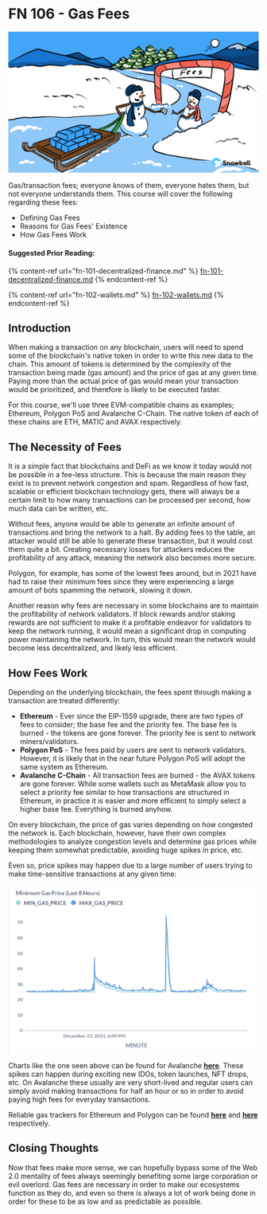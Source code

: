 # FN 106 - Gas Fees

![](<../../.gitbook/assets/Gas Fees.png>)

Gas/transaction fees; everyone knows of them, everyone hates them, but not everyone understands them. This course will cover the following regarding these fees:

* Defining Gas Fees
* Reasons for Gas Fees' Existence
* How Gas Fees Work

#### Suggested Prior Reading:

{% content-ref url="fn-101-decentralized-finance.md" %}
[fn-101-decentralized-finance.md](fn-101-decentralized-finance.md)
{% endcontent-ref %}

{% content-ref url="fn-102-wallets.md" %}
[fn-102-wallets.md](fn-102-wallets.md)
{% endcontent-ref %}

## Introduction

When making a transaction on any blockchain, users will need to spend some of the blockchain's native token in order to write this new data to the chain. This amount of tokens is determined by the complexity of the transaction being made (gas amount) and the price of gas at any given time. Paying more than the actual price of gas would mean your transaction would be prioritized, and therefore is likely to be executed faster.

For this course, we'll use three EVM-compatible chains as examples; Ethereum, Polygon PoS and Avalanche C-Chain. The native token of each of these chains are ETH, MATIC and AVAX respectively.

## The Necessity of Fees

It is a simple fact that blockchains and DeFi as we know it today would not be possible in a fee-less structure. This is because the main reason they exist is to prevent network congestion and spam. Regardless of how fast, scalable or efficient blockchain technology gets, there will always be a certain limit to how many transactions can be processed per second, how much data can be written, etc.

Without fees, anyone would be able to generate an infinite amount of transactions and bring the network to a halt. By adding fees to the table, an attacker would still be able to generate these transaction, but it would cost them quite a bit. Creating necessary losses for attackers reduces the profitability of any attack, meaning the network also becomes more secure.

Polygon, for example, has some of the lowest fees around, but in 2021 have had to raise their minimum fees since they were experiencing a large amount of bots spamming the network, slowing it down.

Another reason why fees are necessary in some blockchains are to maintain the profitability of network validators. If block rewards and/or staking rewards are not sufficient to make it a profitable endeavor for validators to keep the network running, it would mean a significant drop in computing power maintaining the network. In turn, this would mean the network would become less decentralized, and likely less efficient.

## How Fees Work

Depending on the underlying blockchain, the fees spent through making a transaction are treated differently:

* **Ethereum** - Ever since the EIP-1559 upgrade, there are two types of fees to consider; the base fee and the priority fee. The base fee is burned - the tokens are gone forever. The priority fee is sent to network miners/validators.
* **Polygon PoS** - The fees paid by users are sent to network validators. However, it is likely that in the near future Polygon PoS will adopt the same system as Ethereum.
* **Avalanche C-Chain** - All transaction fees are burned - the AVAX tokens are gone forever. While some wallets such as MetaMask allow you to select a priority fee similar to how transactions are structured in Ethereum, in practice it is easier and more efficient to simply select a higher base fee. Everything is burned anyhow.

On every blockchain, the price of gas varies depending on how congested the network is. Each blockchain, however, have their own complex methodologies to analyze congestion levels and determine gas prices while keeping them somewhat predictable, avoiding huge spikes in price, etc.&#x20;

Even so, price spikes may happen due to a large number of users trying to make time-sensitive transactions at any given time:

![Gas Prices on Avalanche C-Chain (23/12/2021)](<../../.gitbook/assets/image (8).png>)

Charts like the one seen above can be found for Avalanche [**here**](https://ava-labs-inc.metabaseapp.com/public/dashboard/d7a03dd2-28cf-44e5-bc1d-3c9ef41e69f5#refresh=60). These spikes can happen during exciting new IDOs, token launches, NFT drops, etc. On Avalanche these usually are very short-lived and regular users can simply avoid making transactions for half an hour or so in order to avoid paying high fees for everyday transactions.

Reliable gas trackers for Ethereum and Polygon can be found [**here**](https://etherscan.io/gastracker) and [**here**](https://polygonscan.com/gastracker) respectively.

## Closing Thoughts

Now that fees make more sense, we can hopefully bypass some of the Web 2.0 mentality of fees always seemingly benefiting some large corporation or evil overlord. Gas fees are necessary in order to make our ecosystems function as they do, and even so there is always a lot of work being done in order for these to be as low and as predictable as possible.

